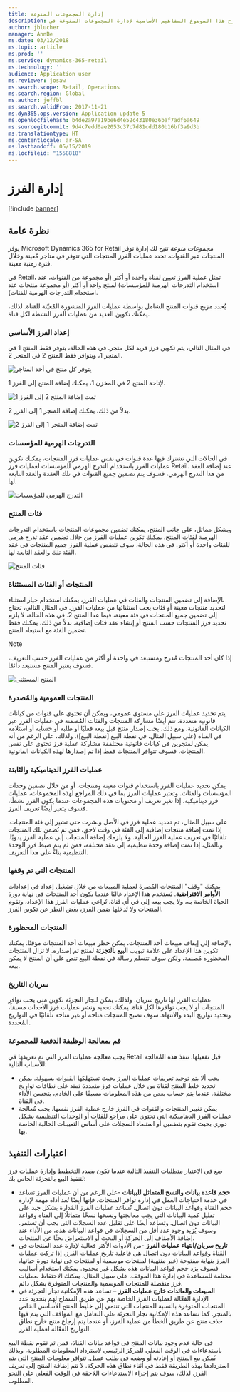 ```yaml
---
title: إدارة المجموعات المنوعة
description: يشرح هذا الموضوع المفاهيم الأساسية لإدارة المجموعات المنوعة في Microsoft Dynamics 365 for Retail، ويوفر اعتبارات التنفيذ لمشروعك.
author: jblucher
manager: AnnBe
ms.date: 03/12/2018
ms.topic: article
ms.prod: ''
ms.service: dynamics-365-retail
ms.technology: ''
audience: Application user
ms.reviewer: josaw
ms.search.scope: Retail, Operations
ms.search.region: Global
ms.author: jeffbl
ms.search.validFrom: 2017-11-21
ms.dyn365.ops.version: Application update 5
ms.openlocfilehash: b4de2a97a19be6d4e52c43180e36baf7adf6a649
ms.sourcegitcommit: 9d4c7edd0ae2053c37c7d81cdd180b16bf3a9d3b
ms.translationtype: HT
ms.contentlocale: ar-SA
ms.lasthandoff: 05/15/2019
ms.locfileid: "1558818"
---
```

# <a name="assortment-management"></a>إدارة الفرز

[!include [banner](../includes/banner.md)]

## <a name="overview"></a>نظرة عامة

يوفر Microsoft Dynamics 365 for Retail *مجموعات منوعة* تتيح لك إدارة توفر المنتجات عبر القنوات. تحدد عمليات الفرز المنتجات التي تتوفر في متاجر مُعينة وخلال فترة زمنية معينة.

في Retail، تمثل عملية الفرز تعيين لقناة واحدة أو أكثر (أو مجموعة من القنوات، عند استخدام التدرجات الهرمية للمؤسسات) لمنتج واحد أو أكثر (أو مجموعة منتجات عند استخدام التدرجات الهرمية للفئات).

يُحدد مزيج قنوات المنتج الشامل بواسطة عمليات الفرز المنشورة المُعيّنة للقناة. لذلك، يمكنك تكوين العديد من عمليات الفرز النشطة لكل قناة.

### <a name="basic-assortment-setup"></a>إعداد الفرز الأساسي

في المثال التالي، يتم تكوين فرز فريد لكل متجر. في هذه الحالة، يتوفر فقط المنتج 1 في المتجر 1، ويتوافر فقط المنتج 2 في المتجر 2.

![يتوفر كل منتج في أحد المتاجر](./media/Managing-assortments-figure1.png)

لإتاحة المنتج 2 في المخزن 1، يمكنك إضافة المنتج إلى الفرز 1.

![تمت إضافة المنتج 2 إلى الفرز 1](./media/Managing-assortments-figure2.png)

بدلاً من ذلك، يمكنك إضافة المتجر 1 إلى الفرز 2.

![تمت إضافة المتجر 1 إلى الفرز 2](./media/Managing-assortments-figure3.png)

### <a name="organization-hierarchies"></a>التدرجات الهرمية للمؤسسات

في الحالات التي تشترك فيها عدة قنوات في نفس عمليات فرز المنتجات، يمكنك تكوين عمليات الفرز باستخدام التدرج الهرمي للمؤسسات لعمليات فرز Retail. عند إضافة العقد من هذا التدرج الهرمي، فسوف يتم تضمين جميع القنوات في تلك العقدة والعقد التابعة لها.

![التدرج الهرمي للمؤسسات](./media/Managing-assortments-figure4.png)

### <a name="product-categories"></a>فئات المنتج

وبشكل مماثل، على جانب المنتج، يمكنك تضمين مجموعات المنتجات باستخدام التدرجات الهرمية لفئات المنتج. يمكنك تكوين عمليات الفرز من خلال تضمين عقد تدرج هرمي للفئات واحدة أو أكثر. في هذه الحالة، سوف تتضمن عملية الفرز جميع المنتجات في عقد الفئة تلك والعقد التابعة لها.

![فئات المنتج](./media/Managing-assortments-figure5.png)

### <a name="excluded-products-or-categories"></a>المنتجات أو الفئات المستثناة

بالإضافة إلى تضمين المنتجات والفئات في عمليات الفرز، يمكنك استخدام خيار استثناء لتحديد منتجات معينة أو فئات يجب استثنائها من عمليات الفرز. في المثال التالي، تحتاج إلى تضمين جميع المنتجات في فئة معينة، فيما عدا المنتج 2. في هذه الحالة، لا يلزم تحديد فرز المنتجات حسب المنتج أو إنشاء عقد فئات إضافية. بدلاً من ذلك، يمكنك فقط تضمين الفئة مع استبعاد المنتج.

> [!NOTE]
> إذا كان أحد المنتجات مُدرج ومستبعد في واحدة أو أكثر من عمليات الفرز حسب التعريف، فسوف يعتبر المنتج مستبعد دائمًا.

![المنتج المستثنى](./media/Managing-assortments-figure6.png)

### <a name="global-and-released-products"></a>المنتجات العمومية والمُصدرة

يتم تحديد عمليات الفرز على مستوى عمومي، ويمكن أن تحتوي على قنوات من كيانات قانونية متعددة. تتم أيضًا مشاركة المنتجات والفئات المُضمنة في عمليات الفرز عبر الكيانات القانونية. ومع ذلك، يجب إصدار منتج قبل بيعه فعليًا أو طلبه أو حسابه أو استلامه في القناة (على سبيل المثال، في نقطة البيع \[نقطة البيع\]). ولذلك، على الرغم من أنه يمكن لمتجرين في كيانات قانونية مختلففة مشاركة عملية فرز تحتوي على نفس المنتجات، فسوف تتوافر المنتجات فقط إذا تم إصدارها لهذه الكيانات القانونية.

### <a name="dynamic-and-static-assortments"></a>عمليات الفرز الديناميكية والثابتة

يمكن تحديد عمليات الفرز باستخدام قنوات معينة ومنتجات، أو من خلال تضمين وحدات المؤسسات والفئات. وتعتبر عمليات الفرز بما في ذلك المراجع لهذه المجموعات، عمليات فرز ديناميكية. إذا تغير تعريف أو محتويات هذه المجموعات عندما يكون الفرز نشطًا، فسوف يتغير أيضًا تعريف الفرز.

على سبيل المثال، تم تحديد عملية فرز في الأصل ونشرت حتى تشير إلى فئة المنتجات. إذا تمت إضافة منتجات إضافية إلى الفئة في وقت لاحق، فمن ثم تُضمن تلك المنتجات تلقائيًا في تعريف عملية الفرز الحالية. ولا يلزمك إضافة المنتجات إلى عملية الفرز يدويًا. وبالمثل، إذا تمت إضافة وحدة تنظيمية إلى عقد مختلفة، فمن ثم يتم ضبط فرز الوحدة التنظيمية بناءً على هذا التعريف.

### <a name="stopped-products"></a>المنتجات التي تم وقفها

يمكنك "وقف" المنتجات المُصرة لعملية المبيعات من خلال تشغيل إعداد في إعدادات **الأوامر الافتراضية**. يُستخدم هذا الإعداد غالبًا عندما يكون أحد المنتجات في نهاية دورة الحياة الخاصة به، ولا يجب بيعه إلى في أي قناة. تُراعي عمليات الفرز هذا الإعداد، وتقوم المنتجات ولا تُدخلها ضمن الفرز، بغض النظر عن تكوين الفرز.

### <a name="blocked-products"></a>المنتجات المحظورة

بالإضافة إلى إيقاف مبيعات أحد المنتجات، يمكن حظر مبيعات أحد المنتجات مؤقتًا. يمكنك تكوين هذا الإعداد على علامة تبويب **البيع بالتجزئة** لمنتج تم إصداره. لا تزال المنتجات المحظورة مُصنفة، ولكن سوف تتسلم رسالة في نقطة البيع تنص على أن المنتج لا يمكن بيعه.

### <a name="date-effectivity"></a>سريان التاريخ

عمليات الفرز لها تاريخ سريان. ولذلك، يمكن لتجار التجزئة تكوين متى يجب توافر المنتجات أو لا يجب توافرها لكل قناة. يمكنك تحديد ونشر عمليات فرز الأحداث مسبقاً، وتحديد تواريخ البدء والانتهاء. سوف تصبح المنتجات متاحة أو غير متاحة تلقائيًا في التواريخ المُحددة.

### <a name="process-assortments-batch-job"></a>قم بمعالجة الوظيفة الدفعية للمجموعة

يجب معالجة عمليات الفرز التي تم تعريفها في Retail قبل تفعيلها. تنفذ هذه المُعالجة للأسباب التالية:

- يجب ألا يتم توحيد تعريفات عمليات الفرز بحيث تستهلكها القنوات بسهولة. يمكن تحديد خلط المنتج لقناة من خلال عمليات فرز متعددة تمتد على نطاقات تواريخ مختلفة. عندما يتم حساب بعض من هذه المعلومات مسبقًا على الخادم، يتحسن الأداء في القناة.
- يمكن تغيير المنتجات والقنوات في الفرز خارج عملية الفرز نفسها. يجب مُعالجة عمليات الفرز الديناميكية التي تحتوي على مراجع للفئات أو الوحدات التنظيمية بشكل دوري بحيث تقوم بتضمين أو استبعاد السجلات على أساس التعيينات الحالية الخاصة بها.

## <a name="implementation-considerations"></a>اعتبارات التنفيذ

ضع في الاعتبار متطلبات التنفيذ التالية عندما تكون بصدد التخطيط وإدارة عمليات فرز لتنفيذ البيع بالتجزئة الخاص بك:

- **حجم قاعدة بيانات والنسخ المتماثل للبيانات** -على الرغم من أن عمليات الفرز تساعد في خدمة احتياجات العمل في إدارة توافر المنتجات، فإنها أيضًا تُعد أداة مهمة لإدارة حجم القناة وقواعد البيانات دون اتصال. تُساعد عمليات الفرز المُدارة بشكل جيد على تقليل كمية البيانات التي يجب معالجتها ونسخها نسخًا متماثلًا إلى القناة وقواعد البيانات دون اتصال. وتساعد أيضًا على تقليل عدد السجلات التي يجب أن تستمر. وسوف يُزيد وجود عدد أقل من السجلات في قواعد البيانات هذه، من الأداء عند إضافة الأصناف إلى الحركة أو البحث أو الاستعراض بحثًا عن المنتجات.
- **تاريخ سريان/انتهاء عمليات الفرز** -من الأدوات الأكثر فعالية لإدارة عدد المنتجات في القناة وقواعد البيانات دون اتصال هي فاعلية تاريخ عمليات الفرز. إذا تركت عمليات الفرز بنهاية مفتوحة (غير منتهية) لمنتجات موسمية أو لمنتجات في نهاية دورة حياتها، فسوف يزد حجم قواعد البيانات هذه بشكل غير محدود. يمكنك استخدام أساليب مختلفة للمساعدة في إدارة هذا الموقف. على سبيل المثال، يمكنك الاحتفاظ بعمليات فرز منفصلة للمنتجات الموسمية والمنتجات المتوفرة بشكل دائم.
- **المبيعات والعائدات خارج عمليات الفرز** – تساعد هذه الإمكانية تجار التجزئة في الإدارة الفعّالة لعمليات الفرز الخاصة بهم عن طريق السماح لهم بتحديد عدد المنتجات المتوفرة بالنسبة للمنتجات التي تنتمي إلى خليط المنتج الأساسي الخاص بالمتجر. كما تساعد هذه الإمكانية تجار التجزئة على التعامل مع المواقف التي يتم فيها حذف منتج عن طريق الخطأ من عملية الفرز، أو عندما يتم إرجاع منتج خارج نطاق التواريخ الفعّالة لعملية الفرز.

في حالة عدم وجود بيانات المنتج في قواعد بيانات القناة، فمن ثم تقوم نقطة البيع باستدعاءات في الوقت الفعلي للمركز الرئيسي لاسترداد المعلومات المطلوبة، وبذلك يُمكن بيع المنتج أو إعادته أو وضعه في طلب عميل. تتوافر معلومات المنتج التي يتم استردادها بهذه الطريقة فقط في أثناء نطاق هذه الحركة. لا تتم إضافة المنتج إلى تعريف الفرز. لذلك، سوف يتم إجراء الاستدعاءات اللاحقة في الوقت الفعلي على النحو المطلوب.
